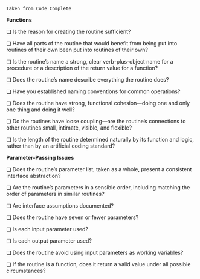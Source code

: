 `Taken from Code Complete`

**Functions**

❑ Is the reason for creating the routine sufficient?

❑ Have all parts of the routine that would benefit from being put into routines of their own been put into routines of their own?

❑ Is the routine’s name a strong, clear verb-plus-object name for a procedure or a description of the return value for a function?

❑ Does the routine’s name describe everything the routine does?

❑ Have you established naming conventions for common operations?

❑ Does the routine have strong, functional cohesion—doing one and only one thing and doing it well?

❑ Do the routines have loose coupling—are the routine’s connections to other routines small, intimate, visible, and flexible?

❑ Is the length of the routine determined naturally by its function and logic, rather than by an artificial coding standard?

**Parameter-Passing Issues**

❑ Does the routine’s parameter list, taken as a whole, present a consistent
interface abstraction?

❑ Are the routine’s parameters in a sensible order, including matching the order of parameters in similar routines?

❑ Are interface assumptions documented?

❑ Does the routine have seven or fewer parameters?

❑ Is each input parameter used?

❑ Is each output parameter used?

❑ Does the routine avoid using input parameters as working variables?

❑ If the routine is a function, does it return a valid value under all possible
circumstances?
